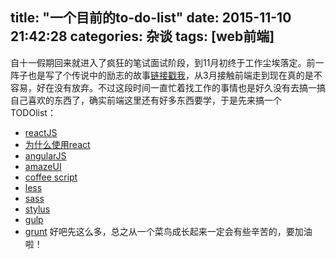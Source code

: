 title: "一个目前的to-do-list"
date: 2015-11-10 21:42:28
categories: 杂谈
tags: [web前端]
---
自十一假期回来就进入了疯狂的笔试面试阶段，到11月初终于工作尘埃落定。前一阵子也是写了个传说中的励志的故事[链接戳我](http://mp.weixin.qq.com/s?__biz=MzI5MjA5MDQzNA==&mid=400211500&idx=1&sn=881f3ce8213571ac223db7c250cd35b9#rd)，从3月接触前端走到现在真的是不容易，好在没有放弃。不过这段时间一直忙着找工作的事情也是好久没有去搞一搞自己喜欢的东西了，确实前端这里还有好多东西要学，于是先来搞一个TODOlist：
<!--more-->
- [reactJS](http://www.phperz.com/article/15/0523/129259.html)
- [为什么使用react](http://docs.reactjs-china.com/react/docs/why-react-zh-CN.html)
- [angularJS](https://www.codecademy.com/en/learn/learn-angularjs?utm_campaign=2015-06-10-learn-angularjs-announce&utm_source=email)
- [amazeUI](http://amazeui.org/getting-started?utm_source=baidu&utm_medium=cpc&utm_campaign=Download)
- [coffee script](http://coffee-script.org/)
- [less](http://www.1024i.com/demo/less/)
- [sass](http://www.w3cplus.com/sassguide/)
- [stylus](http://www.zhangxinxu.com/jq/stylus/)
- [gulp](http://www.gulpjs.com.cn/docs/getting-started/)
- [grunt](http://www.gruntjs.net/)
好吧先这么多，总之从一个菜鸟成长起来一定会有些辛苦的，要加油啦！